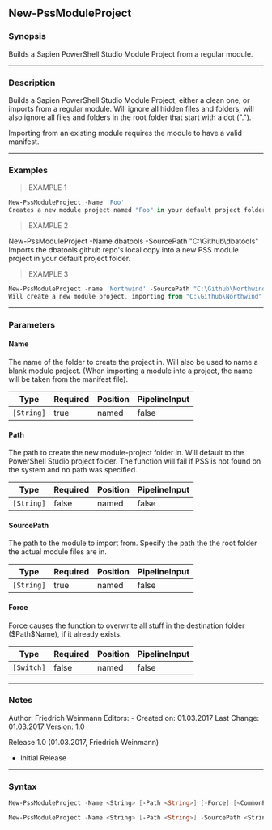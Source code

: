 New-PssModuleProject
--------------------

### Synopsis
Builds a Sapien PowerShell Studio Module Project from a regular module.

---

### Description

Builds a Sapien PowerShell Studio Module Project, either a clean one, or imports from a regular module.
Will ignore all hidden files and folders, will also ignore all files and folders in the root folder that start with a dot (".").

Importing from an existing module requires the module to have a valid manifest.

---

### Examples
> EXAMPLE 1

```PowerShell
New-PssModuleProject -Name 'Foo'
Creates a new module project named "Foo" in your default project folder.
```
> EXAMPLE 2

New-PssModuleProject -Name dbatools -SourcePath "C:\Github\dbatools"
Imports the dbatools github repo's local copy into a new PSS module project in your default project folder.
> EXAMPLE 3

```PowerShell
New-PssModuleProject -name 'Northwind' -SourcePath "C:\Github\Northwind" -Path "C:\Projects" -Force
Will create a new module project, importing from "C:\Github\Northwind" and storing it in "C:\Projects". It will overwrite any existing folder named "Northwind" in the destination folder.
```

---

### Parameters
#### **Name**
The name of the folder to create the project in.
Will also be used to name a blank module project. (When importing a module into a project, the name will be taken from the manifest file).

|Type      |Required|Position|PipelineInput|
|----------|--------|--------|-------------|
|`[String]`|true    |named   |false        |

#### **Path**
The path to create the new module-project folder in. Will default to the PowerShell Studio project folder.
The function will fail if PSS is not found on the system and no path was specified.

|Type      |Required|Position|PipelineInput|
|----------|--------|--------|-------------|
|`[String]`|false   |named   |false        |

#### **SourcePath**
The path to the module to import from.
Specify the path the the root folder the actual module files are in.

|Type      |Required|Position|PipelineInput|
|----------|--------|--------|-------------|
|`[String]`|true    |named   |false        |

#### **Force**
Force causes the function to overwrite all stuff in the destination folder ($Path\$Name), if it already exists.

|Type      |Required|Position|PipelineInput|
|----------|--------|--------|-------------|
|`[Switch]`|false   |named   |false        |

---

### Notes
Author:      Friedrich Weinmann
Editors:     -
Created on:  01.03.2017
Last Change: 01.03.2017
Version:     1.0

Release 1.0 (01.03.2017, Friedrich Weinmann)
- Initial Release

---

### Syntax
```PowerShell
New-PssModuleProject -Name <String> [-Path <String>] [-Force] [<CommonParameters>]
```
```PowerShell
New-PssModuleProject -Name <String> [-Path <String>] -SourcePath <String> [-Force] [<CommonParameters>]
```
